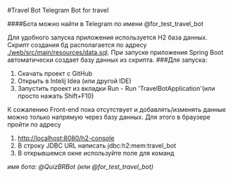 #Travel Bot
Telegram Bot for travel

####Бота можно найти в Telegram по имени @for_test_travel_bot


Для удобного запуска приложения используется H2 база данных. 
Скрипт создания бд располагается по адресу [./web/src/main/resources/data.sql](./web/src/main/resources/data.sql).
При запуске приложения Spring Boot автоматически создает базу данных из скрипта. 
###Для запуска:
1. Скачать проект с GitHub
2. Открыть в Intelij Idea (или другой IDE)
3. Запустить проект  из вкладки Run - Run 'TravelBotApplication'(или просто нажать Shift+F10) 

К сожалению Front-end пока отсутствует и добавлять/изменять данные можно только напрямую через базу данных. 
Для этого в браузере пройти по адресу
 
1. [http://localhost:8080/h2-console](http://localhost:8080/h2-console)
2. В строку JDBC URL написать jdbc:h2:mem:travel_bot
3. В открывшемся окне используйте поле для команд

<i>имя бота: @QuizBRBot (или @for_test_travel_bot) <br/></i>

